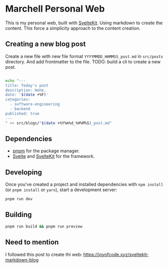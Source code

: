 # Marchell Personal Web

This is my personal web, built with [SvelteKit](https://kit.svelte.dev). Using markdown to create the content. This force a simplicity approach to the content creation.

## Creating a new blog post

Create a new file with new file format `YYYYMMDD_HHMMSS_post.md` in `src/posts` directory. And add frontmatter to the file.
TODO: build a cli to create a new post.
```bash

echo "---
title: Today's post
description: Hehe.
date: '$(date +%F)'
categories:
  - software-engineering
  - backend
published: true
---
" >> src/blogs/"$(date +%Y%m%d_%H%M%S)_post.md"
```

## Dependencies

- [pnpm](https://pnpm.io/) for the package manager.
- [Svelte](https://svelte.dev/) and [SvelteKit](https://kit.svelte.dev/) for the framework.


## Developing

Once you've created a project and installed dependencies with `npm install` (or `pnpm install` or `yarn`), start a development server:

```bash
pnpm run dev
```

## Building

```sh
pnpm run build && pnpm run preview
```

## Need to mention

I followed this post to create thi web: https://joyofcode.xyz/sveltekit-markdown-blog